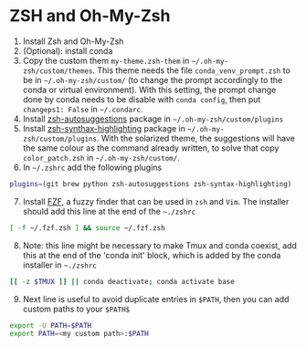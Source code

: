 # ZSH and Oh-My-Zsh

1. Install Zsh and Oh-My-Zsh
2. (Optional): install conda
3. Copy the custom them `my-theme.zsh-them` in `~/.oh-my-zsh/custom/themes`. This theme needs the file `conda_venv_prompt.zsh` to be in `~/.oh-my-zsh/custom/` (to change the prompt accordingly to the conda or virtual environment). With this setting, the prompt change done by conda needs to be disable with `conda config`, then put `changeps1: False` in `~/.condarc`.
4. Install [zsh-autosuggestions](https://github.com/zsh-users/zsh-autosuggestions) package in `~/.oh-my-zsh/custom/plugins`
5. Install [zsh-synthax-highlighting](https://github.com/zsh-users/zsh-syntax-highlighting) package in `~/.oh-my-zsh/custom/plugins`. With the solarized theme, the suggestions will have the same colour as the command already written, to solve that copy `color_patch.zsh` in `~/.oh-my-zsh/custom/`.
6. In `~/.zshrc` add the following plugins
```bash
plugins=(git brew python zsh-autosuggestions zsh-syntax-highlighting)
```
7. Install [FZF](https://github.com/junegunn/fzf), a fuzzy finder that can be used in `zsh` and `Vim`. The installer should add this line at the end of the `~./zshrc`
```bash
[ -f ~/.fzf.zsh ] && source ~/.fzf.zsh
```
8. Note: this line might be necessary to make Tmux and conda coexist, add this at the end of the 'conda init' block, which is added by the conda installer in `~./zshrc`
```bash
[[ -z $TMUX ]] || conda deactivate; conda activate base
```
9. Next line is useful to avoid duplicate entries in `$PATH`, then you can add custom paths to your `$PATH$`
```bash
export -U PATH=$PATH
export PATH=<my custom path>:$PATH
```
